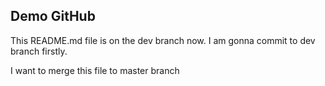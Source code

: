 ## Demo GitHub 

This README.md file is on the dev branch now. I am gonna commit to dev branch firstly.

I want to merge this file to master branch
